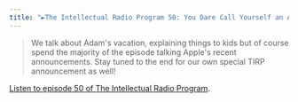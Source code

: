 ```yaml
---
title: "►The Intellectual Radio Program 50: You Dare Call Yourself an Apple Fanboy"
---
```

<blockquote><p>
  We talk about Adam&#39;s vacation, explaining things to kids but of course spend the majority of the episode talking Apple&#39;s recent announcements. Stay tuned to the end for our own special TIRP announcement as well!
</p></blockquote>
<p><a href="https://goodstuff.network/tirp/50">Listen to episode 50 of The Intellectual Radio Program</a>.</p>
